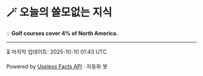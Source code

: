 # 🪄 오늘의 쓸모없는 지식

💡 **Golf courses cover 4% of North America.**

---
⏳ 마지막 업데이트: 2025-10-10 01:43 UTC

Powered by [Useless Facts API](https://uselessfacts.jsph.pl/) · 자동화 봇